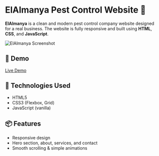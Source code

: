 # ElAlmanya Pest Control Website 🐜

**ElAlmanya** is a clean and modern pest control company website designed for a real business. The website is fully responsive and built using **HTML**, **CSS**, and **JavaScript**.

![ElAlmanya Screenshot](https://i.postimg.cc/NFz8cZRP/elalmanya.png)

## 🔗 Demo

[Live Demo](https://ziaadwael.github.io/ElAlmanya)

## 🚀 Technologies Used

- HTML5
- CSS3 (Flexbox, Grid)
- JavaScript (vanilla)

## 📦 Features

- Responsive design
- Hero section, about, services, and contact
- Smooth scrolling & simple animations

